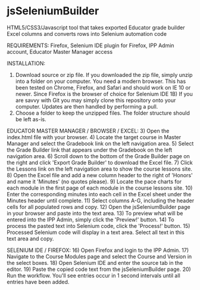 jsSeleniumBuilder
=================

HTML5/CSS3/Javascript tool that takes exported Educator grade builder Excel columns and converts rows into Selenium automation code

REQUIREMENTS:
Firefox, Selenium IDE plugin for Firefox, IPP Admin account, Educator Master Manager access

INSTALLATION:
1) Download source or zip file. If you downloaded the zip file, simply unzip into a folder on your computer. 
You need a modern browser. This has been tested on Chrome, Firefox, and Safari and should work on IE 10 or newer.
Since Firefox is the browser of choice for Selenium IDE
1B) If you are savvy with Git you may simply clone this repository onto your computer. Updates are then handled by performing a pull.
2) Choose a folder to keep the unzipped files. The folder structure should be left as-is.

EDUCATOR MASTER MANAGER / BROWSER / EXCEL:
3) Open the index.html file with your browser.
4) Locate the target course in Master Manager and select the Gradebook link on the left navigation area.
5) Select the Grade Builder link that appears under the Gradebook on the left navigation area.
6) Scroll down to the bottom of the Grade Builder page on the right and click 'Export Grade Builder' to download the Excel file.
7) Click the Lessons link on the left navigation area to show the course lessons site.
8) Open the Excel file and add a new column header to the right of 'Honors' and name it 'Minutes' (no quotes please).
9) Locate the pace charts for each module in the first page of each module in the course lessons site.
10) Enter the corresponding minutes into each cell in the Excel sheet under the Minutes header until complete.
11) Select columns A-G, including the header cells for all populated rows and copy.
12) Open the jsSeleniumBuilder page in your browser and paste into the text area.
13) To preview what will be entered into the IPP Admin, simply click the 'Preview!' button.
14) To process the pasted text into Selenium code, click the 'Process!' button.
15) Processed Selenium code will display in a text area. Select all text in this text area and copy.

SELENIUM IDE / FIREFOX:
16) Open Firefox and login to the IPP Admin.
17) Navigate to the Course Modules page and select the Course and Version in the select boxes.
18) Open Selenium IDE and enter the source tab in the editor.
19) Paste the copied code text from the jsSeleniumBuilder page.
20) Run the workflow. You'll see entries occur in 1 second intervals until all entries have been added.

